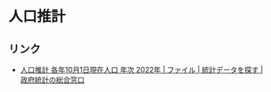 # 人口推計

## リンク

- [人口推計 各年10月1日現在人口 年次 2022年 \| ファイル \| 統計データを探す \| 政府統計の総合窓口](https://www.e-stat.go.jp/stat-search/files?page=1&layout=datalist&toukei=00200524&tstat=000000090001&cycle=7&year=20220&month=0&tclass1=000001011679)
